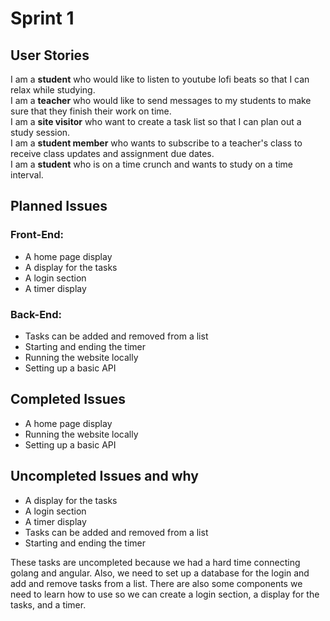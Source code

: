 # Sprint 1
## User Stories
I am a **student** who would like to listen to youtube lofi beats so that I can relax while studying. <br>
I am a **teacher** who would like to send messages to my students to make sure that they finish their work on time. <br>
I am a **site visitor** who want to create a task list so that I can plan out a study session. <br>
I am a **student member** who wants to subscribe to a teacher's class to receive class updates and assignment due dates. <br>
I am a **student** who is on a time crunch and wants to study on a time interval. 

## Planned Issues
### Front-End:
* A home page display
* A display for the tasks
* A login section
* A timer display

### Back-End:
* Tasks can be added and removed from a list
* Starting and ending the timer
* Running the website locally
* Setting up a basic API

## Completed Issues
* A home page display
* Running the website locally
* Setting up a basic API

## Uncompleted Issues and why
* A display for the tasks
* A login section
* A timer display
* Tasks can be added and removed from a list
* Starting and ending the timer

These tasks are uncompleted because we had a hard time connecting golang and angular. Also, we need to set up a database
for the login and add and remove tasks from a list. There are also some components we need to learn how to use so we can create a login section, a display for the tasks, and a timer.
